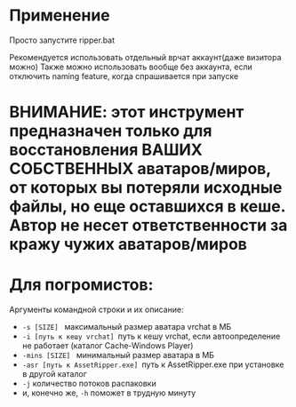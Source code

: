 # Применение
Просто запустите ripper.bat

Рекомендуется использовать отдельный врчат аккаунт(даже визитора можно)
Также можно использовать вообще без аккаунта, если отключить naming feature, когда спрашивается при запуске

# ВНИМАНИЕ: этот инструмент предназначен только для восстановления ВАШИХ СОБСТВЕННЫХ аватаров/миров, от которых вы потеряли исходные файлы, но еще оставшихся в кеше. Автор не несет ответственности за кражу чужих аватаров/миров

# Для погромистов:
Аргументы командной строки и их описание:
 - `-s [SIZE] ` максимальный размер аватара vrchat в МБ
 - `-i [путь к кешу vrchat] `путь к кешу vrchat, если автоопределение не работает (каталог Cache-Windows Player)
 - `-mins [SIZE] ` минимальный размер аватара в МБ
 - `-asr [путь к AssetRipper.exe] `путь к AssetRipper.exe при установке в другой каталог
 - `-j` количество потоков распаковки
 - и, конечно же, `-h` поможет в трудную минуту
